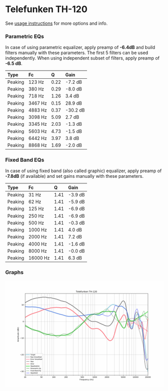 # Telefunken TH-120
See [usage instructions](https://github.com/jaakkopasanen/AutoEq#usage) for more options and info.

### Parametric EQs
In case of using parametric equalizer, apply preamp of **-6.4dB** and build filters manually
with these parameters. The first 5 filters can be used independently.
When using independent subset of filters, apply preamp of **-6.5 dB**.

| Type    | Fc      |    Q | Gain     |
|:--------|:--------|:-----|:---------|
| Peaking | 123 Hz  | 0.22 | -7.2 dB  |
| Peaking | 380 Hz  | 0.29 | -8.0 dB  |
| Peaking | 718 Hz  | 1.26 | 3.4 dB   |
| Peaking | 3467 Hz | 0.15 | 28.9 dB  |
| Peaking | 4883 Hz | 0.37 | -30.2 dB |
| Peaking | 3098 Hz | 5.09 | 2.7 dB   |
| Peaking | 3345 Hz | 2.03 | -1.3 dB  |
| Peaking | 5603 Hz | 4.73 | -1.5 dB  |
| Peaking | 6442 Hz | 3.97 | 3.8 dB   |
| Peaking | 8868 Hz | 1.69 | -2.0 dB  |

### Fixed Band EQs
In case of using fixed band (also called graphic) equalizer, apply preamp of **-7.8dB**
(if available) and set gains manually with these parameters.

| Type    | Fc       |    Q | Gain    |
|:--------|:---------|:-----|:--------|
| Peaking | 31 Hz    | 1.41 | -3.9 dB |
| Peaking | 62 Hz    | 1.41 | -5.9 dB |
| Peaking | 125 Hz   | 1.41 | -6.9 dB |
| Peaking | 250 Hz   | 1.41 | -6.9 dB |
| Peaking | 500 Hz   | 1.41 | -0.3 dB |
| Peaking | 1000 Hz  | 1.41 | 4.0 dB  |
| Peaking | 2000 Hz  | 1.41 | 7.2 dB  |
| Peaking | 4000 Hz  | 1.41 | -1.6 dB |
| Peaking | 8000 Hz  | 1.41 | -0.0 dB |
| Peaking | 16000 Hz | 1.41 | 6.3 dB  |

### Graphs
![](./Telefunken%20TH-120.png)